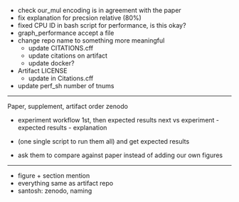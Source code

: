 - check our_mul encoding is in agreement with the paper
- fix explanation for precsion relative (80%)
- fixed CPU ID in bash script for performance, is this okay? 
- graph_performance accept a file
- change repo name to something more meaningful
    - update CITATIONS.cff
    - update citations on artifact
    - update docker?
- Artifact LICENSE
    - update in Citations.cff
- update perf_sh number of tnums



----------------
Paper, supplement, artifact order
zenodo
- experiment workflow 1st, then expected results next
    vs experiment - expected results - explanation
    
- (one single script to run them all) and get expected results
- ask them to compare against paper instead of adding our own figures


---------------------
- figure + section mention
- everything same as artifact repo
- santosh: zenodo, naming 

